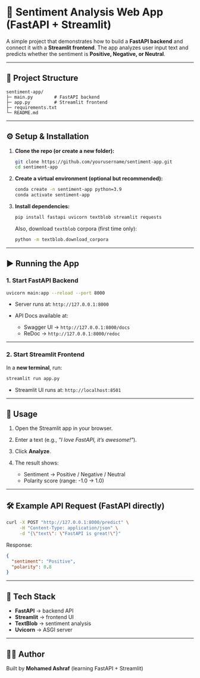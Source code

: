 # 🚀 Sentiment Analysis Web App (FastAPI + Streamlit)

A simple project that demonstrates how to build a **FastAPI backend** and connect it with a **Streamlit frontend**.
The app analyzes user input text and predicts whether the sentiment is **Positive, Negative, or Neutral**.

---

## 📂 Project Structure

```
sentiment-app/
├─ main.py        # FastAPI backend
├─ app.py         # Streamlit frontend
├─ requirements.txt
└─ README.md
```

---

## ⚙️ Setup & Installation

1. **Clone the repo (or create a new folder):**

   ```bash
   git clone https://github.com/yourusername/sentiment-app.git
   cd sentiment-app
   ```

2. **Create a virtual environment (optional but recommended):**

   ```bash
   conda create -n sentiment-app python=3.9
   conda activate sentiment-app
   ```

3. **Install dependencies:**

   ```bash
   pip install fastapi uvicorn textblob streamlit requests
   ```

   Also, download `textblob` corpora (first time only):

   ```bash
   python -m textblob.download_corpora
   ```

---

## ▶️ Running the App

### 1. Start FastAPI Backend

```bash
uvicorn main:app --reload --port 8000
```

* Server runs at: `http://127.0.0.1:8000`
* API Docs available at:

  * Swagger UI → `http://127.0.0.1:8000/docs`
  * ReDoc → `http://127.0.0.1:8000/redoc`

---

### 2. Start Streamlit Frontend

In a **new terminal**, run:

```bash
streamlit run app.py
```

* Streamlit UI runs at: `http://localhost:8501`

---

## 📌 Usage

1. Open the Streamlit app in your browser.
2. Enter a text (e.g., *"I love FastAPI, it’s awesome!"*).
3. Click **Analyze**.
4. The result shows:

   * Sentiment → Positive / Negative / Neutral
   * Polarity score (range: -1.0 → 1.0)

---

## 🛠 Example API Request (FastAPI directly)

```bash
curl -X POST "http://127.0.0.1:8000/predict" \
     -H "Content-Type: application/json" \
     -d "{\"text\": \"FastAPI is great!\"}"
```

Response:

```json
{
  "sentiment": "Positive",
  "polarity": 0.8
}
```

---

## 📖 Tech Stack

* **FastAPI** → backend API
* **Streamlit** → frontend UI
* **TextBlob** → sentiment analysis
* **Uvicorn** → ASGI server

---

## 👨‍💻 Author

Built by **Mohamed Ashraf** (learning FastAPI + Streamlit)
